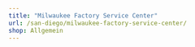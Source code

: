 ```yaml
---
title: "Milwaukee Factory Service Center"
url: /san-diego/milwaukee-factory-service-center/
shop: Allgemein
---
```

